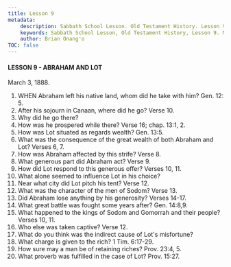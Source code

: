 ```yaml
---
title: Lesson 9
metadata:
    description: Sabbath School Lesson. Old Testament History. Lesson 9. March 3, 1888. Abraham and Lot. 
    keywords: Sabbath School Lesson, Old Testament History, Lesson 9. March 3, 1888, Abraham and Lot.
    author: Brian Onang'o
TOC: false
---
```


#### LESSON 9 - ABRAHAM AND LOT

March 3, 1888.

1. WHEN Abraham left his native land, whom did he take with him? Gen. 12: 5.
2. After his sojourn in Canaan, where did he go? Verse 10.
3. Why did he go there?
4. How was he prospered while there? Verse 16; chap. 13:1, 2.
5. How was Lot situated as regards wealth? Gen. 13:5.
6. What was the consequence of the great wealth of both Abraham and Lot? Verses 6, 7.
7. How was Abraham affected by this strife? Verse 8.
8. What generous part did Abraham act? Verse 9.
9. How did Lot respond to this generous offer? Verses 10, 11.
10. What alone seemed to influence Lot in his choice?
11. Near what city did Lot pitch his tent? Verse 12.
12. What was the character of the men of Sodom? Verse 13.
13. Did Abraham lose anything by his generosity? Verses 14-17.
14. What great battle was fought some years after? Gen. 14:8,9.
15. What happened to the kings of Sodom and Gomorrah and their people? Verses 10, 11.
16. Who else was taken captive? Verse 12.
17. What do you think was the indirect cause of Lot's misfortune?
18. What charge is given to the rich? 1 Tim. 6:17-29.
19. How sure may a man be of retaining riches? Prov. 23:4, 5.
20. What proverb was fulfilled in the case of Lot? Prov. 15:27.

